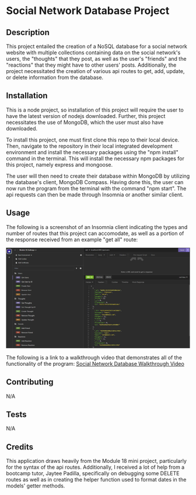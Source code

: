 # Social Network Database Project

## Description
This project entailed the creation of a NoSQL database for a social network website with multiple collections containing data on the social network's users, the "thoughts" that they post, as well as the user's "friends" and the "reactions" that they might have to other users' posts. Additionally, the project necessitated the creation of various api routes to get, add, update, or delete information from the database.  

## Installation
This is a node project, so installation of this project will require the user to have the latest version of nodejs downloaded.  Further, this project necessitates the use of MongoDB, which the user must also have downloaded. 

To install this project, one must first clone this repo to their local device.  Then, navigate to the repository in their local integrated development environment and install the necessary packages using the "npm install" command in the terminal.  This will install the necessary npm packages for this project, namely express and mongoose.  

The user will then need to create their database within MongoDB by utilizing the database's client, MongoDB Compass.  Having done this, the user can now run the program from the terminal with the command "npm start".  The api requests can then be made through Insomnia or another similar client.

## Usage
The following is a screenshot of an Insomnia client indicating the types and number of routes that this project can accomodate, as well as a portion of the response received from an example "get all" route:

![insomnia routes screenshot](./images/insomnia-routes-screenshot.JPG)

The following is a link to a walkthrough video that demonstrates all of the functionality of the program:
[Social Network Database Walkthrough Video](https://drive.google.com/file/d/1nDwfcFQjN2PX2zQhUagsw45xOCQc3wNl/view)

## Contributing
N/A

## Tests
N/A

## Credits
This application draws heavily from the Module 18 mini project, particularly for the syntax of the api routes.  Additionally, I received a lot of help from a bootcamp tutor,  Jaytee Padilla, specifically on debugging some DELETE routes as well as in creating the helper function used to format dates in the models' getter methods.

